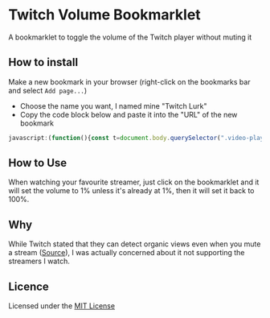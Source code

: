 # Twitch Volume Bookmarklet
A bookmarklet to toggle the volume of the Twitch player without muting it
## How to install
Make a new bookmark in your browser (right-click on the bookmarks bar and select `Add page...`)
- Choose the name you want, I named mine "Twitch Lurk"
- Copy the code block below and paste it into the "URL" of the new bookmark
```javascript
javascript:(function(){const t=document.body.querySelector(".video-player video");t.volume = t.volume<1?1:0.01;})();
```
## How to Use
When watching your favourite streamer, just click on the bookmarklet and it will set the volume to 1% unless it's already at 1%, then it will set it back to 100%.

## Why
While Twitch stated that they can detect organic views even when you mute a stream ([Source](https://twitter.com/TwitchSupport/status/1184540919447601153)), I was actually concerned about it not supporting the streamers I watch.

## Licence
Licensed under the [MIT License](http://choosealicense.com/licenses/mit/)
